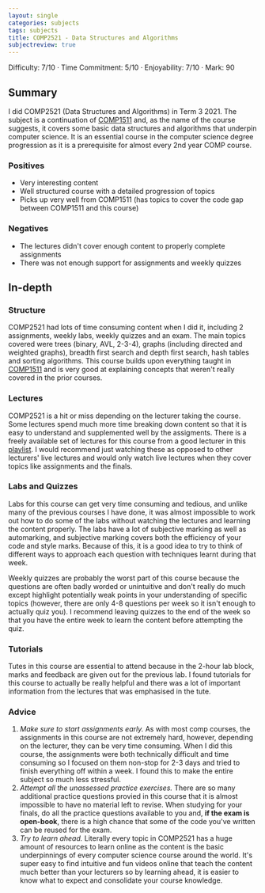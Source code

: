 ```yaml
---
layout: single
categories: subjects
tags: subjects
title: COMP2521 - Data Structures and Algorithms
subjectreview: true
---
```


Difficulty: 7/10 · Time Commitment: 5/10 · Enjoyability: 7/10 · Mark: 90


## Summary

I did COMP2521 (Data Structures and Algorithms) in Term 3 2021. The subject is a continuation of [COMP1511](https://dhruvagrawal.org/subjects/comp1511/) and, as the name of the course suggests, it covers some basic data structures and algorithms that underpin computer science. It is an essential course in the computer science degree progression as it is a prerequisite for almost every 2nd year COMP course.

### Positives

- Very interesting content
- Well structured course with a detailed progression of topics
- Picks up very well from COMP1511 (has topics to cover the code gap between COMP1511 and this course)

### Negatives

- The lectures didn't cover enough content to properly complete assignments
- There was not enough support for assignments and weekly quizzes

## In-depth

### Structure

COMP2521 had lots of time consuming content when I did it, including 2 assignments, weekly labs, weekly quizzes and an exam. The main topics covered were trees (binary, AVL, 2-3-4), graphs (including directed and weighted graphs), breadth first search and depth first search, hash tables and sorting algorithms. This course builds upon everything taught in [COMP1511](https://dhruvagrawal.org/subjects/comp1511/) and is very good at explaining concepts that weren't really covered in the prior courses.


### Lectures

COMP2521 is a hit or miss depending on the lecturer taking the course. Some lectures spend much more time breaking down content so that it is easy to understand and supplemented well by the assigments. There is a freely available set of lectures for this course from a good lecturer in this [playlist](https://www.youtube.com/watch?v=s1zBtmm4Zpw&list=PLi2pCZz5m6GEftzPIxVH1ylwytux9WOGN). I would recommend just watching these as opposed to other lecturers' live lectures and would only watch live lectures when they cover topics like assignments and the finals.

### Labs and Quizzes

Labs for this course can get very time consuming and tedious, and unlike many of the previous courses I have done, it was almost impossible to work out how to do some of the labs without watching the lectures and learning the content properly. The labs have a lot of subjective marking as well as automarking, and subjective marking covers both the efficiency of your code and style marks. Because of this, it is a good idea to try to think of different ways to approach each question with techniques learnt during that week.

Weekly quizzes are probably the worst part of this course because the questions are often badly worded or unintuitive and don't really do much except highlight potentially weak points in your understanding of specific topics (however, there are only 4-8 questions per week so it isn't enough to actually quiz you). I recommend leaving quizzes to the end of the week so that you have the entire week to learn the content before attempting the quiz.

### Tutorials

Tutes in this course are essential to attend because in the 2-hour lab block, marks and feedback are given out for the previous lab. I found tutorials for this course to actually be really helpful and there was a lot of important information from the lectures that was emphasised in the tute.

### Advice

1. *Make sure to start assignments early.* As with most comp courses, the assignments in this course are not extremely hard, however, depending on the lecturer, they can be very time consuming. When I did this course, the assignments were both technically difficult and time consuming so I focused on them non-stop for 2-3 days and tried to finish everything off within a week. I found this to make the entire subject so much less stressful.
2. *Attempt all the unassessed practice exercises.* There are so many additional practice questions provied in this course that it is almost impossible to have no material left to revise. When studying for your finals, do all the practice questions available to you and, **if the exam is open-book**, there is a high chance that some of the code you've written can be reused for the exam.
3. *Try to learn ahead.* Literally every topic in COMP2521 has a huge amount of resources to learn online as the content is the basic underpinnings of every computer science course around the world. It's super easy to find intuitive and fun videos online that teach the content much better than your lecturers so by learning ahead, it is easier to know what to expect and consolidate your course knowledge.